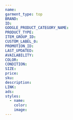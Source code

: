 ```yaml
---
name:
garment_type: top
BRAND:
ID:
GOOGLE_PRODUCT_CATEGORY_NAME:
PRODUCT_TYPE:
ITEM_GROUP_ID:
CUSTOM_LABEL_0:
PROMOTION_ID:
LAST_UPDATED:
AVAILABILITY:
COLOR:
CONDITION:
SIZE:
price:
sku:
description:
LINK:
ads:
styles:
  - name:
    color:
    image:
---
```

